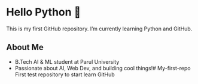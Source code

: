 # Hello Python 👋

This is my first GitHub repository. I’m currently learning Python and GitHub.

## About Me
- B.Tech AI & ML student at Parul University
- Passionate about AI, Web Dev, and building cool things!# My-first-repo
First test repository to start learn GitHub

